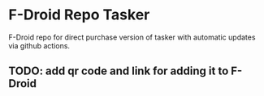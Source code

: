 # F-Droid Repo Tasker
F-Droid repo for direct purchase version of tasker with automatic updates via github actions.

## TODO: add qr code and link for adding it to F-Droid